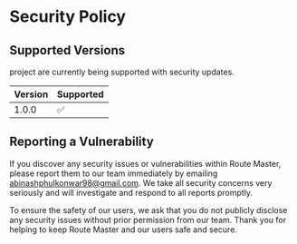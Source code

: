 # Security Policy

## Supported Versions
project are currently being supported with security updates.

| Version | Supported          |
| ------- | ------------------ |
| 1.0.0   | :white_check_mark: |


## Reporting a Vulnerability

If you discover any security issues or vulnerabilities within Route Master, please report them to our team immediately by emailing abinashphulkonwar98@gmail.com. We take all security concerns very seriously and will investigate and respond to all reports promptly.

To ensure the safety of our users, we ask that you do not publicly disclose any security issues without prior permission from our team. Thank you for helping to keep Route Master and our users safe and secure.
